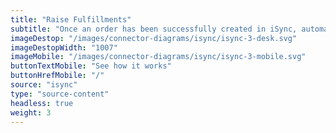 ```yaml
---
title: "Raise Fulfillments"
subtitle: "Once an order has been successfully created in iSync, automatically fulfill your order with one of our fulfillment partners."
imageDestop: "/images/connector-diagrams/isync/isync-3-desk.svg"
imageDestopWidth: "1007"
imageMobile: "/images/connector-diagrams/isync/isync-3-mobile.svg"
buttonTextMobile: "See how it works"
buttonHrefMobile: "/" 
source: "isync"
type: "source-content"
headless: true
weight: 3
---
```

